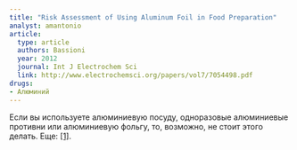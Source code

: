 ```yaml
---
title: "Risk Assessment of Using Aluminum Foil in Food Preparation"
analyst: amantonio
article:
  type: article
  authors: Bassioni
  year: 2012
  journal: Int J Electrochem Sci
  link: http://www.electrochemsci.org/papers/vol7/7054498.pdf
drugs:
- Алюминий
---
```


Если вы используете алюминиевую посуду, одноразовые алюминиевые противни или алюминиевую фольгу, то, возможно, не стоит этого делать. Еще: [[1]](http://www.sciencedirect.com/science/article/pii/S0048969716324548).
